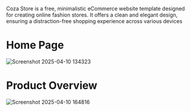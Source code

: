 Coza Store is a free, minimalistic eCommerce website template designed for creating online fashion stores.
It offers a clean and elegant design, ensuring a distraction-free shopping experience across various devices

<h1>Home Page</h1>


![Screenshot 2025-04-10 134323](https://github.com/user-attachments/assets/bbaae9fd-d4c3-4355-b460-36b72c23743d)

<h1>Product Overview</h1>



![Screenshot 2025-04-10 164816](https://github.com/user-attachments/assets/2d00a35e-b691-490a-aebc-c344b0dec8d2)
